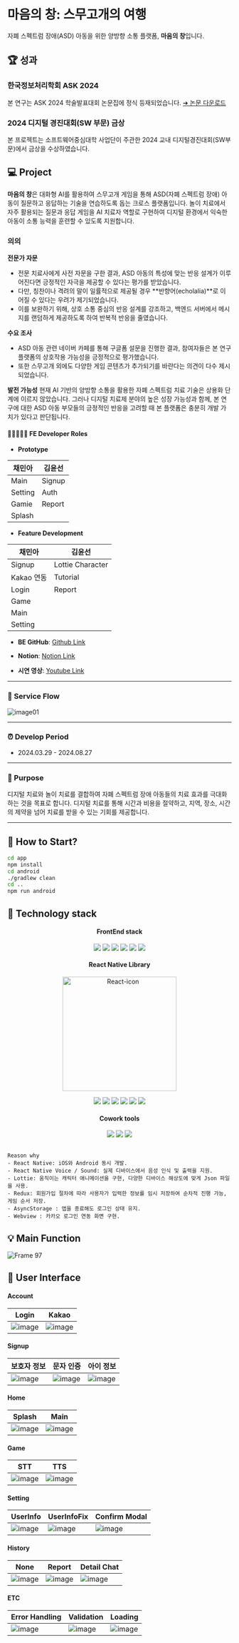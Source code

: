 # 마음의 창: 스무고개의 여행

자폐 스펙트럼 장애(ASD) 아동을 위한 양방향 소통 플랫폼, **마음의 창**입니다.

## 🏆 성과 
### 한국정보처리학회 ASK 2024
본 연구는 ASK 2024 학술발표대회 논문집에 정식 등재되었습니다.
[➔ 논문 다운로드](https://www.manuscriptlink.com/society/kips/conference/ask2024/file/downloadSoConfManuscript/abs/KIPS_C2024A0101)

### 2024 디지털 경진대회(SW 부문) 금상
본 프로젝트는 소프트웨어중심대학 사업단이 주관한 2024 교내 디지털경진대회(SW부문)에서 금상을 수상하였습니다.

## 💻 Project

**마음의 창**은 대화형 AI를 활용하여 스무고개 게임을 통해 ASD(자폐 스펙트럼 장애) 아동이 질문하고 응답하는 기술을 연습하도록 돕는 크로스 플랫폼입니다. 놀이 치료에서 자주 활용되는 질문과 응답 게임을 AI 치료자 역할로 구현하여 디지털 환경에서 익숙한 아동이 소통 능력을 훈련할 수 있도록 지원합니다. 

### 의의
**전문가 자문**
- 전문 치료사에게 사전 자문을 구한 결과, ASD 아동의 특성에 맞는 반응 설계가 이루어진다면 긍정적인 자극을 제공할 수 있다는 평가를 받았습니다.
- 다만, 칭찬이나 격려의 말이 일률적으로 제공될 경우 **반향어(echolalia)**로 이어질 수 있다는 우려가 제기되었습니다.
- 이를 보완하기 위해, 상호 소통 중심의 반응 설계를 강조하고, 백엔드 서버에서 메시지를 랜덤하게 제공하도록 하여 반복적 반응을 줄였습니다.

**수요 조사**
- ASD 아동 관련 네이버 카페를 통해 구글폼 설문을 진행한 결과, 참여자들은 본 연구 플랫폼의 상호작용 가능성을 긍정적으로 평가했습니다.
- 또한 스무고개 외에도 다양한 게임 콘텐츠가 추가되기를 바란다는 의견이 다수 제시되었습니다.

**발전 가능성**
현재 AI 기반의 양방향 소통을 활용한 자폐 스펙트럼 치료 기술은 상용화 단계에 이르지 않았습니다. 그러나 디지털 치료제 분야의 높은 성장 가능성과 함께, 본 연구에 대한 ASD 아동 부모들의 긍정적인 반응을 고려할 때 본 플랫폼은 충분히 개발 가치가 있다고 판단됩니다.

#### 🧑🏻‍🤝‍🧑🏻 FE Developer Roles

- **Prototype**

| 채민아         | 김윤선        |
| -------------- | ------------- |
| Main           | Signup        |
| Setting        | Auth          |
| Gamie          | Report        |
| Splash         |               |

- **Feature Development**

| 채민아         | 김윤선        |
| -------------- | ------------- |
| Signup         | Lottie Character |
| Kakao 연동     | Tutorial      |
| Login          | Report        |
| Game           |               |
| Main           |               |
| Setting        |               |

- **BE GitHub**: [Github Link](https://github.com/yuseonkim/maeum2_BE)

- **Notion**: [Notion Link](https://www.notion.so/2024-1b6b85ce66944f60b7b3bb25f9129fba)

- **시연 영상**: [Youtube Link](https://www.youtube.com/watch?v=Xs86UbhY9k8&t=16s)

---

### 🎈 Service Flow

![image01](https://github.com/ddookddook/maeum2_FE/assets/103165845/b506b901-1d85-4143-a7d2-b296f6f5ab01)

---

### ⏰ Develop Period

- 2024.03.29 - 2024.08.27

---

### 🔎 Purpose

디지털 치료와 놀이 치료를 결합하여 자폐 스펙트럼 장애 아동들의 치료 효과를 극대화하는 것을 목표로 합니다. 디지털 치료를 통해 시간과 비용을 절약하고, 지역, 장소, 시간의 제약을 넘어 치료를 받을 수 있는 기회를 제공합니다.

---

## 🚀 How to Start?

```bash
cd app
npm install
cd android
./gradlew clean
cd .. 
npm run android
```

## 🤖 Technology stack

<div align="center">


#### FrontEnd stack
<img src="https://img.shields.io/badge/JavaScript-F7DF1E?style=flat-square&logo=javascript&logoColor=white"/>
<img src="https://img.shields.io/badge/ReactNative-61DAFB?style=flat-square&logo=react&logoColor=black"/>
<img src="https://img.shields.io/badge/Axios-5A29E4?style=flat-square&logo=axios&logoColor=white"/>
<img src="https://img.shields.io/badge/ReactQuery-FF4154?style=flat-square&logo=reactquery&logoColor=white"/>
<img src="https://img.shields.io/badge/NPM-CB3837?style=flat-square&logo=npm&logoColor=white"/>
<img src="https://img.shields.io/badge/Redux-764ABC?style=flat-square&logo=redux&logoColor=white"/>

#### React Native Library 
<a title="Facebook, Public domain, via Wikimedia Commons" href="https://commons.wikimedia.org/wiki/File:React-icon.svg"><img width="256" alt="React-icon" src="https://upload.wikimedia.org/wikipedia/commons/thumb/a/a7/React-icon.svg/256px-React-icon.svg.png?20220125121207"></a>


<img src="https://img.shields.io/badge/Lottie-68BC71?style=flat-square&logo=&logoColor=white"/>
<img src="https://img.shields.io/badge/AsyncStorage-61DAFB?style=flat-square&logo=&logoColor=white"/>
<img src="https://img.shields.io/badge/Voice-61DAFB?style=flat-square&logo=&logoColor=white"/>
<img src="https://img.shields.io/badge/Sound-61DAFB?style=flat-square&logo=&logoColor=white"/>
<img src="https://img.shields.io/badge/Nativewind-61DAFB?style=flat-square&logo=&logoColor=white"/>
<img src="https://img.shields.io/badge/Webview-61DAFB?style=flat-square&logo=&logoColor=white"/>


#### Cowork tools

<img src="https://img.shields.io/badge/GitHub-181717?style=flat-square&logo=github&logoColor=white"/>
<img src="https://img.shields.io/badge/Notion-000000?style=flat-square&logo=notion&logoColor=white"/>
<img src="https://img.shields.io/badge/Figma-F24E1E?style=flat-square&logo=figma&logoColor=white"/>
</div>
<br/>


```
Reason why
- React Native: iOS와 Android 동시 개발. 
- React Native Voice / Sound: 실제 디바이스에서 음성 인식 및 출력을 지원.
- Lottie: 움직이는 캐릭터 애니메이션을 구현, 다양한 디바이스 해상도에 맞게 Json 파일을 사용.
- Redux: 회원가입 절차에 따라 사용자가 입력한 정보를 임시 저장하여 순차적 진행 가능, 게임 순서 저장. 
- AsyncStorage : 앱을 종료해도 로그인 상태 유지. 
- Webview : 카카오 로그인 연동 화면 구현.
```

## 💡 Main Function

![Frame 97](https://github.com/ddookddook/maeum2_FE/assets/103165845/408d9f68-1322-4d0e-a31a-5674b266a367)


## 📱 User Interface 

#### Account  

| Login | Kakao | 
| --- | --- | 
| ![image](https://github.com/ddookddook/maeum2_FE/assets/103165845/559aa68e-52ed-40ec-ae2b-478f78af2560) | ![image](https://github.com/ddookddook/maeum2_FE/assets/103165845/532a1be0-4b8d-4421-ab38-acb2f88a1cae) | 


#### Signup  

| 보호자 정보 | 문자 인증 | 아이 정보 |
| --- | --- | --- | 
| ![image](https://github.com/ddookddook/maeum2_FE/assets/103165845/ab798cda-1387-4648-8957-ba91e4e056bb)| ![image](https://github.com/ddookddook/maeum2_FE/assets/103165845/ad7b8fbf-d83c-484d-9410-7f9aa8b1f71b)| ![image](https://github.com/ddookddook/maeum2_FE/assets/103165845/fdfaa46f-65f6-4f7f-b23c-839763a32feb)|


#### Home

| Splash | Main |
| --- |--- |
| ![image](https://github.com/ddookddook/maeum2_FE/assets/103165845/a23bb6a5-3b78-4786-a7e9-aed036be4b4a)| ![image](https://github.com/ddookddook/maeum2_FE/assets/103165845/7f984e67-1445-4013-bc8c-9c6d0fcfc03e)| 


#### Game 

| STT | TTS | 
| --- | --- | 
| ![image](https://github.com/ddookddook/maeum2_FE/assets/103165845/43e7d198-1d88-45ea-8005-242dfe019ef3) |![image](https://github.com/ddookddook/maeum2_FE/assets/103165845/e8187940-95c8-4c2c-ac01-31e149d1c98c)| 


#### Setting

| UserInfo | UserInfoFix | Confirm Modal | 
| --- | --- | --- | 
| ![image](https://github.com/ddookddook/maeum2_FE/assets/103165845/a07eb073-3ad2-4185-9eca-ce5dfcc45ffa) |![image](https://github.com/ddookddook/maeum2_FE/assets/103165845/8c54ecae-f9a2-414e-864b-ff2f88397045)| ![image](https://github.com/ddookddook/maeum2_FE/assets/103165845/48e43228-3417-4f93-8d98-5f0a952d2b4a)| 


#### History

| None | Report | Detail Chat | 
| --- | --- | --- | 
| ![image](https://github.com/ddookddook/maeum2_FE/assets/103165845/35b3bdae-8d92-4fd9-bc33-2a34afba877c) |![image](https://github.com/ddookddook/maeum2_FE/assets/103165845/a8422a7d-f59d-4cd7-8b73-74b8899a3fd4) |![image](https://github.com/ddookddook/maeum2_FE/assets/103165845/17394d9a-614c-4c81-a426-9f6567d77985)| 

#### ETC

| Error Handling | Validation | Loading | 
| --- | --- | --- | 
|![image](https://github.com/ddookddook/maeum2_FE/assets/103165845/bf327bfd-a4f9-44dd-95e8-17eff7080848) |![image](https://github.com/ddookddook/maeum2_FE/assets/103165845/a6523e6d-1e65-4959-9b13-9ac0478d381c)|![image](https://github.com/ddookddook/maeum2_FE/assets/103165845/c1966dd7-bfa8-41f9-b926-e19b0a3e551a)| 


